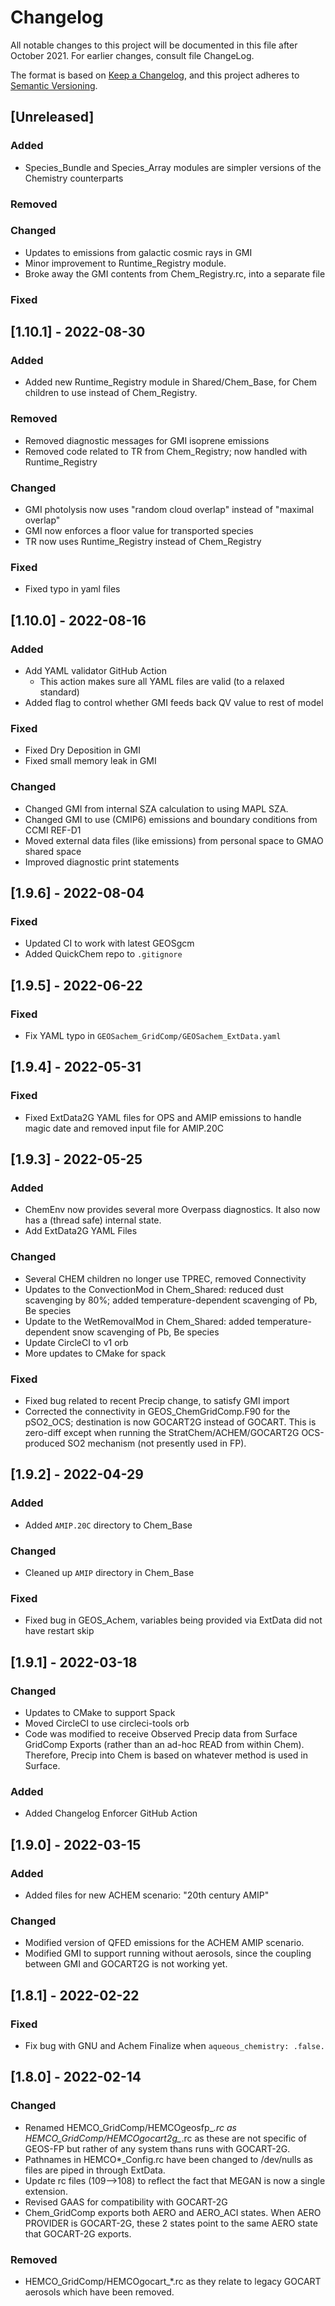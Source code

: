# Changelog

All notable changes to this project will be documented in this file
after October 2021. For earlier changes, consult file ChangeLog.

The format is based on [Keep a Changelog](https://keepachangelog.com/en/1.0.0/),
and this project adheres to [Semantic Versioning](https://semver.org/spec/v2.0.0.html).

## [Unreleased]
### Added

- Species_Bundle and Species_Array modules are simpler versions of the Chemistry counterparts

### Removed
### Changed

- Updates to emissions from galactic cosmic rays in GMI
- Minor improvement to Runtime_Registry module.
- Broke away the GMI contents from Chem_Registry.rc, into a separate file 

### Fixed

## [1.10.1] - 2022-08-30

### Added

- Added new Runtime_Registry module in Shared/Chem_Base, for Chem children to use instead of Chem_Registry.

### Removed

- Removed diagnostic messages for GMI isoprene emissions
- Removed code related to TR from Chem_Registry; now handled with Runtime_Registry

### Changed

- GMI photolysis now uses "random cloud overlap" instead of "maximal overlap"
- GMI now enforces a floor value for transported species
- TR now uses Runtime_Registry instead of Chem_Registry

### Fixed

- Fixed typo in yaml files

## [1.10.0] - 2022-08-16

### Added

- Add YAML validator GitHub Action
  - This action makes sure all YAML files are valid (to a relaxed standard)
- Added flag to control whether GMI feeds back QV value to rest of model

### Fixed

- Fixed Dry Deposition in GMI
- Fixed small memory leak in GMI

### Changed

- Changed GMI from internal SZA calculation to using MAPL SZA.
- Changed GMI to use (CMIP6) emissions and boundary conditions from CCMI REF-D1
- Moved external data files (like emissions) from personal space to GMAO shared space
- Improved diagnostic print statements

## [1.9.6] - 2022-08-04

### Fixed

- Updated CI to work with latest GEOSgcm
- Added QuickChem repo to `.gitignore`

## [1.9.5] - 2022-06-22

### Fixed

- Fix YAML typo in `GEOSachem_GridComp/GEOSachem_ExtData.yaml`

## [1.9.4] - 2022-05-31 

### Fixed

- Fixed ExtData2G YAML files for OPS and AMIP emissions to handle magic date and removed input file for AMIP.20C

## [1.9.3] - 2022-05-25

### Added

- ChemEnv now provides several more Overpass diagnostics.  It also now has a (thread safe) internal state.
- Add ExtData2G YAML Files

### Changed

- Several CHEM children no longer use TPREC, removed Connectivity
- Updates to the ConvectionMod in Chem_Shared: reduced dust scavenging by 80%; added temperature-dependent scavenging of Pb, Be species
- Update to the WetRemovalMod in Chem_Shared: added temperature-dependent snow scavenging of Pb, Be species
- Update CircleCI to v1 orb
- More updates to CMake for spack

### Fixed

- Fixed bug related to recent Precip change, to satisfy GMI import
- Corrected the connectivity in GEOS_ChemGridComp.F90 for the pSO2_OCS; destination is now GOCART2G instead of GOCART. This is zero-diff except when running the StratChem/ACHEM/GOCART2G OCS-produced SO2 mechanism (not presently used in FP).

## [1.9.2] - 2022-04-29

### Added

- Added `AMIP.20C` directory to Chem_Base

### Changed

- Cleaned up `AMIP` directory in Chem_Base

### Fixed

- Fixed bug in GEOS_Achem, variables being provided via ExtData did not have restart skip

## [1.9.1] - 2022-03-18

### Changed

- Updates to CMake to support Spack
- Moved CircleCI to use circleci-tools orb
- Code was modified to receive Observed Precip data from Surface GridComp Exports (rather than an ad-hoc READ from within Chem). Therefore, Precip into Chem is based on whatever method is used in Surface.

### Added

- Added Changelog Enforcer GitHub Action

## [1.9.0] - 2022-03-15

### Added

- Added files for new ACHEM scenario: "20th century AMIP"

### Changed

- Modified version of QFED emissions for the ACHEM AMIP scenario.
- Modified GMI to support running without aerosols, since the coupling between GMI and GOCART2G is not working yet.

## [1.8.1] - 2022-02-22

### Fixed

- Fix bug with GNU and Achem Finalize when `aqueous_chemistry: .false.`

## [1.8.0] - 2022-02-14

### Changed

- Renamed HEMCO_GridComp/HEMCOgeosfp_*.rc as
  HEMCO_GridComp/HEMCOgocart2g_*.rc as these are not specific of
  GEOS-FP but rather of any system thans runs with GOCART-2G.
- Pathnames in HEMCO*_Config.rc have been changed to /dev/nulls as files are piped in through ExtData.
- Update rc files (109-->108) to reflect the fact that MEGAN is now a single extension.
- Revised GAAS for compatibility with GOCART-2G
- Chem_GridComp exports both AERO and AERO_ACI states. When AERO PROVIDER
  is GOCART-2G, these 2 states point to the same AERO state that GOCART-2G exports.

### Removed

- HEMCO_GridComp/HEMCOgocart_*.rc as they relate to legacy GOCART
  aerosols which have been removed.

